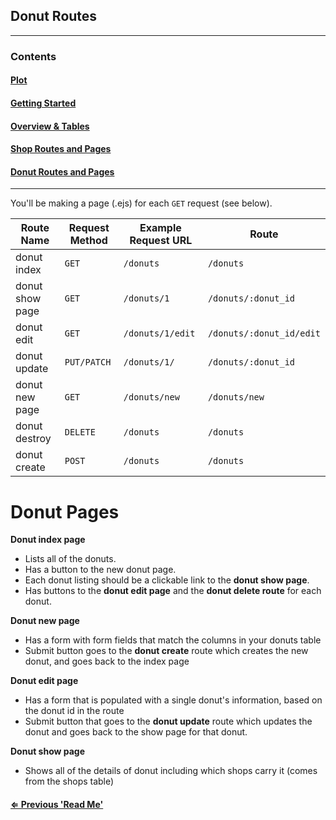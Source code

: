 ## Donut Routes

-----------------------
### Contents

#### [Plot](readme.md)

#### [Getting Started](gettting_started.md)

#### [Overview & Tables](readme.md)

#### [Shop Routes and Pages](shop_routes_pages.md)

#### [Donut Routes and Pages](donut_routes_pages.md)
-------------------------


You'll be making a page (.ejs) for each `GET` request (see below).

| Route Name     | Request Method | Example Request URL |  Route                   
|----------------|----------------|---------------------|----------------------
| donut index     | `GET`          | `/donuts`            |  `/donuts`
| donut show page | `GET`          | `/donuts/1`          |  `/donuts/:donut_id`
| donut edit      | `GET`          | `/donuts/1/edit`     |  `/donuts/:donut_id/edit`
| donut update    | `PUT/PATCH`    | `/donuts/1/`         |  `/donuts/:donut_id`
| donut new page  | `GET`          | `/donuts/new`        |  `/donuts/new`
| donut destroy   | `DELETE`       | `/donuts`            |  `/donuts`
| donut create    | `POST`         | `/donuts`            |  `/donuts`

# Donut Pages

**Donut index page**
 - Lists all of the donuts.
 - Has a button to the new donut page.
 - Each donut listing should be a clickable link to the **donut show page**.
 - Has buttons to the **donut edit page** and the **donut delete route** for each donut.

**Donut new page**
 - Has a form with form fields that match the columns in your donuts table
 - Submit button goes to the **donut create** route which creates the new donut, and goes back to the index page

**Donut edit page**
 - Has a form that is populated with a single donut's information, based on the donut id in the route
 - Submit button that goes to the **donut update** route which updates the donut and goes back to the show page for that donut.

**Donut show page**
 - Shows all of the details of donut including which shops carry it (comes from the shops table)

#### [⇐ Previous 'Read Me'](shop_routes_pages.md)
